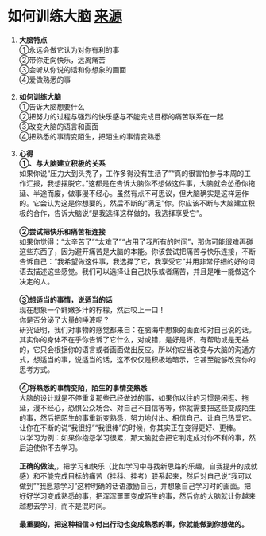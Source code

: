 # 如何训练大脑 [来源](https://www.zhihu.com/question/51876878/answer/809444050?utm_source=wechat_session&utm_medium=social&utm_oi=558513502961184768&hb_wx_block=1)

1. **大脑特点**<br>
①永远会做它认为对你有利的事<br>
②带你走向快乐，远离痛苦<br>
③会听从你说的话和你想象的画面<br>
④爱做熟悉的事<br>

2. **如何训练大脑**<br>
①告诉大脑想要什么<br>
②把努力的过程与强烈的快乐感与不能完成目标的痛苦联系在一起<br>
③改变大脑的语言和画面<br>
④把熟悉的事情变陌生，把陌生的事情变熟悉<br>

3. **心得**<br>
**①、与大脑建立积极的关系**<br>
如果你说“压力大到头秃了，工作多得没有生活了”“真的很害怕参与本周的工作汇报，我想摆脱它。”这都是在告诉大脑你不想做这件事，大脑就会怂恿你拖延、半途而废，做事漫不经心。虽然有点不可思议，但大脑确实是这样运作的。它会认为这是你想要的，然后不断的“满足”你。你应该不断与大脑建立积极的合作，告诉大脑说“是我选择这样做的，我选择享受它”。<br><br>
**②尝试把快乐和痛苦相连接**<br>
如果你觉得：“太辛苦了”“太难了”“占用了我所有的时间”，那你可能很难再碰这些东西了，因为避开痛苦是大脑的本能。你该尝试把痛苦与快乐连接，不断告诉自己：“我希望做这件事，我选择了它，我享受它”并用非常仔细的好的词语去描述这些感觉。我们可以选择让自己快乐或者痛苦，并且是唯一能做这个决定的人。<br><br>
**③想适当的事情，说适当的话**<br>
现在想象一个鲜嫩多汁的柠檬，然后咬上一口！<br>
你是否分泌了大量的唾液呢？<br>
研究证明，我们对事物的感觉都来自：在脑海中想象的画面和对自己说的话。其实你的身体不在乎你告诉了它什么，对或错，是好是坏，有帮助或是无益的，它只会根据你的语言或者画面做出反应。所以你应当改变与大脑的沟通方式，想适当的事，说适当的话，这不仅仅是积极地暗示，它甚至能够改变你的思考方式。<br><br>
**④将熟悉的事情变陌，陌生的事情变熟悉**<br>
大脑的设计就是不停重复那些已经做过的事，如果你以往的习惯是闲逛、拖延，漫不经心，恐惧公众场合、对自己不自信等等，你就需要把这些变成陌生的事，然后把陌生的事重新变熟悉，努力地付出、相信自己、让自己热爱它。让你在不断的说“我很好”“我很棒”的时候，你其实正在变得更好、更棒。<br>
以学习为例：如果你抱怨学习很累，那大脑就会把它判定成对你不利的事，然后迫使你不去学习。<br><br>
**正确的做法**,，把学习和快乐（比如学习中寻找新思路的乐趣，自我提升的成就感）和不能完成目标的痛苦（挂科、挂考）联系起来，然后对自己说“我可以做到”“我愿意学习”这种明确的话语激励自己，并想象自己学习时的画面。把好好学习变成熟悉的事，把浑浑噩噩变成陌生的事，然后你的大脑就让你越来越想去学习，而不是混时间。<br><br>
**最重要的，把这种相信→付出行动也变成熟悉的事，你就能做到你想做的。**

